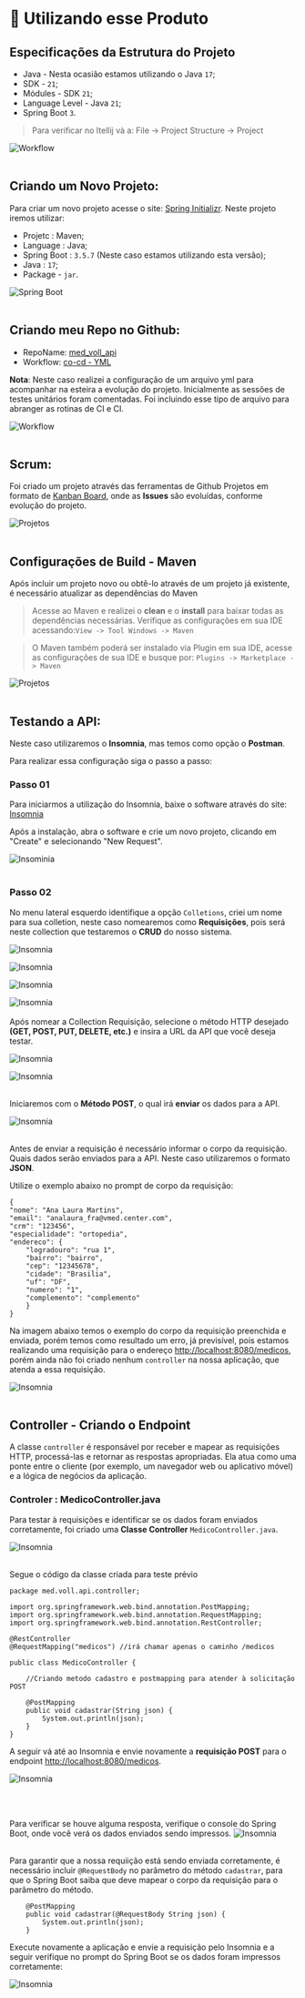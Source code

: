 # :toolbox: Utilizando esse Produto

## Especificações da Estrutura do Projeto

- Java - Nesta ocasião estamos utilizando o Java `17`;
- SDK - `21`;
- Módules - SDK `21`;
- Language Level - Java `21`;
- Spring Boot `3`.

> Para verificar no Itellij và a: File -> Project Structure -> Project

![Workflow](./src/main/resources/static/img_03.png)
<br>
<br>

## Criando um Novo Projeto:

Para criar um novo projeto acesse o site: [Spring Initializr](https://start.spring.io/).
Neste projeto iremos utilizar:

- Projetc : Maven;
- Language : Java;
- Spring Boot : `3.5.7` (Neste caso estamos utilizando esta versão);
- Java : `17`;
- Package - `jar`.

![Spring Boot](./src/main/resources/static/img_05.png)
<br>
<br>

## Criando meu Repo no Github:

- RepoName: [med_voll_api](https://github.com/analaurafra/med_voll_api)
- Workflow: [co-cd - YML](https://github.com/analaurafra/med_voll_api/blob/main/.github/workflows/ci-cd.yml)

**Nota**: Neste caso realizei a configuração de um arquivo yml para acompanhar na esteira a evolução do projeto.
Inicialmente as sessões de testes unitários foram comentadas.
Foi incluindo esse tipo de arquivo para abranger as rotinas de CI e CI.

![Workflow](./src/main/resources/static/img_02.png)
<br>
<br>

## Scrum:

Foi criado um projeto através das ferramentas de Github Projetos em formato de [Kanban Board](https://github.com/users/analaurafra/projects/1/views/1), onde as **Issues** são evoluídas, conforme evolução
do projeto.

![Projetos](./src/main/resources/static/img_05.png)
<br>
<br>

## Configurações de Build - Maven

Após incluir um projeto novo ou obtê-lo através de um projeto já existente, é necessário atualizar as dependências do Maven

> Acesse ao Maven e realizei o **clean** e o **install** para baixar todas as dependências necessárias. Verifique as configurações em sua IDE acessando:`View -> Tool Windows -> Maven`

> O Maven também poderá ser instalado via Plugin em sua IDE, acesse as configurações de sua IDE e busque por: `Plugins -> Marketplace -> Maven`

![Projetos](./src/main/resources/static/img_04.png)
<br>
<br>

## Testando a API:

Neste caso utilizaremos o **Insomnia**, mas temos como opção o **Postman**.

Para realizar essa configuração siga o passo a passo:

### Passo 01
Para iniciarmos a utilização do Insomnia, baixe o software através do site: [Insomnia](https://insomnia.rest/download)

Após a instalação, abra o software e crie um novo projeto, clicando em "Create" e selecionando "New Request".

![Insominia](./src/main/resources/static/img_06_01.png)
<br>
<br>

### Passo 02
No menu lateral esquerdo identifique a opção `Colletions`, criei um nome para sua colletion, neste caso nomearemos como **Requisições**, pois será neste collection que testaremos o **CRUD** do nosso sistema.

![Insomnia](./src/main/resources/static/img_06_02.png)
<br>

![Insomnia](./src/main/resources/static/img_06_03.png)
<br>

![Insomnia](./src/main/resources/static/img_06_04.png)
<br>

![Insomnia](./src/main/resources/static/img_06_05.png)
<br>
<br>
Após nomear a Collection Requisição, selecione o método HTTP desejado **(GET, POST, PUT, DELETE, etc.)** e insira a URL da API que você deseja testar.

![Insomnia](./src/main/resources/static/img_06_06.png)
<br>

![Insomnia](./src/main/resources/static/img_06_07.png)
<br>
<br>

Iniciaremos com o **Método POST**, o qual irá **enviar** os dados para a API.

![Insomnia](./src/main/resources/static/img_06_08.png)
<br>
<br>

Antes de enviar a requisição é necessário informar o corpo da requisição. Quais dados serão enviados para a API.
Neste caso utilizaremos o formato **JSON**. 

Utilize o exemplo abaixo no prompt de corpo da requisição:

```
{
"nome": "Ana Laura Martins",
"email": "analaura_fra@vmed.center.com",
"crm": "123456",
"especialidade": "ortopedia",
"endereco": {
    "logradouro": "rua 1",
    "bairro": "bairro",
    "cep": "12345678",
    "cidade": "Brasilia",
    "uf": "DF",
    "numero": "1",
    "complemento": "complemento"
    }
}

```

Na imagem abaixo temos o exemplo do corpo da requisição preenchida e enviada, porém temos como resultado um erro, já previsível, pois estamos realizando uma requisição para o endereço
[http://localhost:8080/medicos](http://localhost:8080/medicos), porém ainda não foi criado nenhum `controller` na nossa aplicação, que atenda a essa requisição.

![Insomnia](./src/main/resources/static/img_06_09.png)
<br>
<br>

## Controller - Criando o Endpoint

A classe `controller` é responsável por receber e mapear as requisições HTTP, processá-las e retornar as respostas apropriadas. Ela atua como uma ponte entre o cliente (por exemplo, um navegador web ou aplicativo móvel) e a lógica de negócios da aplicação.

### Controler : MedicoController.java

Para testar à requisições e identificar se os dados foram enviados corretamente, foi criado uma **Classe Controller** `MedicoController.java`.

![Insomnia](./src/main/resources/static/img_06_12.png)
<br>
<br>

Segue o código da classe criada para teste prévio

```
package med.voll.api.controller;

import org.springframework.web.bind.annotation.PostMapping;
import org.springframework.web.bind.annotation.RequestMapping;
import org.springframework.web.bind.annotation.RestController;

@RestController
@RequestMapping("medicos") //irá chamar apenas o caminho /medicos

public class MedicoController {

    //Criando metodo cadastro e postmapping para atender à solicitação POST

    @PostMapping
    public void cadastrar(String json) {
        System.out.println(json);
    }
}

```

A seguir vá até ao Insomnia e envie novamente a **requisição POST** para o endpoint [http://localhost:8080/medicos](http://localhost:8080/medicos).

![Insomnia](./src/main/resources/static/img_06_10.png)

<br>
<br>    

Para verificar se houve alguma resposta, verifique o console do Spring Boot, onde você verá os dados enviados sendo impressos.
![Insomnia](./src/main/resources/static/img_06_11.png)
<br>
<br>

Para garantir que a nossa requiição está sendo enviada corretamente, é necessário incluir `@RequestBody` no parâmetro do método `cadastrar`, para que o Spring Boot saiba que deve mapear o corpo da requisição para o parâmetro do método.

```
    @PostMapping
    public void cadastrar(@RequestBody String json) {
        System.out.println(json);
    }
```

Execute novamente a aplicação e envie a requisição pelo Insomnia e a seguir verifique no prompt do Spring Boot se os dados foram impressos corretamente:

![Insomnia](./src/main/resources/static/img_06_13.png)
<br>
<br>    




 


